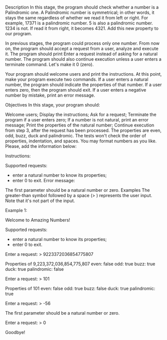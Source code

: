 Description
In this stage, the program should check whether a number is a Palindromic one. A Palindromic number is symmetrical; in other words, it stays the same regardless of whether we read it from left or right. For example, 17371 is a palindromic number. 5 is also a palindromic number. 1234 is not. If read it from right, it becomes 4321. Add this new property to our program.

In previous stages, the program could process only one number. From now on, the program should accept a request from a user, analyze and execute it. The program should print Enter a request instead of asking for a natural number. The program should also continue execution unless a user enters a terminate command. Let's make it 0 (zero).

Your program should welcome users and print the instructions. At this point, make your program execute two commands. If a user enters a natural number, the program should indicate the properties of that number. If a user enters zero, then the program should exit. If a user enters a negative number by mistake, print an error message.

Objectives
In this stage, your program should:

Welcome users;
Display the instructions;
Ask for a request;
Terminate the program if a user enters zero;
If a number is not natural, print an error message;
Print the properties of the natural number;
Continue execution from step 3, after the request has been processed.
The properties are even, odd, buzz, duck and palindromic. The tests won't check the order of properties, indentation, and spaces. You may format numbers as you like. Please, add the information below:

Instructions:

Supported requests:
- enter a natural number to know its properties;
- enter 0 to exit.
Error message:

The first parameter should be a natural number or zero.
Examples
The greater-than symbol followed by a space (> ) represents the user input. Note that it's not part of the input.

Example 1:

Welcome to Amazing Numbers!

Supported requests:
- enter a natural number to know its properties;
- enter 0 to exit.

Enter a request: > 9223372036854775807

Properties of 9,223,372,036,854,775,807
        even: false
         odd: true
        buzz: true
        duck: true
 palindromic: false

Enter a request: > 101

Properties of 101
        even: false
         odd: true
        buzz: false
        duck: true
 palindromic: true

Enter a request: > -56

The first parameter should be a natural number or zero.

Enter a request: > 0

Goodbye!
